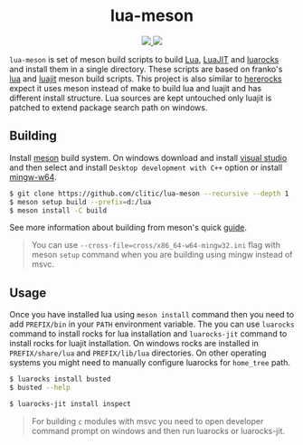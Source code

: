 <h1 align="center">lua-meson</h1>

<p align="center">
  <a href="https://github.com/clitic/lua-meson/blob/main/LICENSE">
    <img src="https://img.shields.io/github/license/clitic/lua-meson?style=flat-square">
  </a>
  <a href="https://github.com/clitic/lua-meson">
    <img src="https://img.shields.io/github/repo-size/clitic/lua-meson?logo=github&style=flat-square">
  </a>
</p>

`lua-meson` is set of meson build scripts to build [Lua](https://www.lua.org), [LuaJIT](https://luajit.org) and [luarocks](https://github.com/luarocks/luarocks) and install them in a single directory. These scripts are based on franko's [lua](https://github.com/franko/lua) and [luajit](https://github.com/franko/luajit) meson build scripts. This project is also similar to [hererocks](https://github.com/mpeterv/hererocks) expect it uses meson instead of make to build lua and luajit and has different install structure. Lua sources are kept untouched only luajit is patched to extend package search path on windows.

## Building

Install [meson](https://mesonbuild.com/SimpleStart.html) build system. On windows download and install [visual studio](https://visualstudio.microsoft.com) and then select and install `Desktop development with C++` option or install [mingw-w64](https://www.mingw-w64.org/downloads).

```bash
$ git clone https://github.com/clitic/lua-meson --recursive --depth 1
$ meson setup build --prefix=d:/lua
$ meson install -C build
```

See more information about building from meson's quick [guide](https://mesonbuild.com/Quick-guide.html).

> You can use `--cross-file=cross/x86_64-w64-mingw32.ini` flag with meson `setup` command when you are building using mingw instead of msvc.

## Usage

Once you have installed lua using `meson install` command then you need to add `PREFIX/bin` in your `PATH` environment variable. The you can use `luarocks` command to install rocks for lua installation and `luarocks-jit` command to install rocks for luajit installation. On windows rocks are installed in `PREFIX/share/lua` and `PREFIX/lib/lua` directories. On other operating systems you might need to manually configure luarocks for `home_tree` path.

```bash
$ luarocks install busted
$ busted --help
```

```bash
$ luarocks-jit install inspect
```

> For building `c` modules with msvc you need to open developer command prompt on windows and then run luarocks or luarocks-jit.
